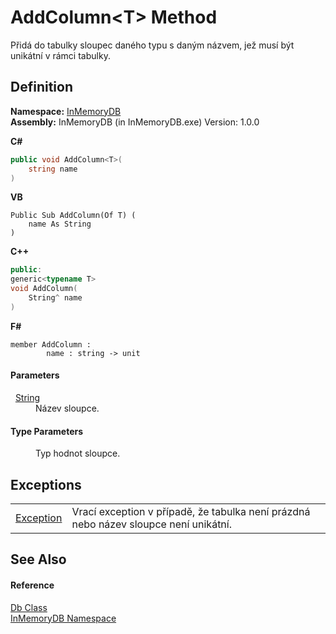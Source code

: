 # AddColumn&lt;T&gt; Method


Přidá do tabulky sloupec daného typu s daným názvem, jež musí být unikátní v rámci tabulky.



## Definition
**Namespace:** <a href="https://gitlab.mff.cuni.cz/teaching/nprg031/2022-summer/student-telcerj/-/tree/master/InMemoryDB/Help/044e8d7f-0f94-a8b4-bd65-529f6359fdf7">InMemoryDB</a>  
**Assembly:** InMemoryDB (in InMemoryDB.exe) Version: 1.0.0

**C#**
``` C#
public void AddColumn<T>(
	string name
)

```
**VB**
``` VB
Public Sub AddColumn(Of T) ( 
	name As String
)
```
**C++**
``` C++
public:
generic<typename T>
void AddColumn(
	String^ name
)
```
**F#**
``` F#
member AddColumn : 
        name : string -> unit 
```



#### Parameters
<dl><dt>  <a href="https://gitlab.mff.cuni.cz/teaching/nprg031/2022-summer/student-telcerj/-/tree/master/InMemoryDB/Help/https://learn.microsoft.com/dotnet/api/system.string" target="_blank" rel="noopener noreferrer">String</a></dt><dd>Název sloupce.</dd></dl>

#### Type Parameters
<dl><dt /><dd>Typ hodnot sloupce.</dd></dl>

## Exceptions
<table>
<tr>
<td><a href="https://gitlab.mff.cuni.cz/teaching/nprg031/2022-summer/student-telcerj/-/tree/master/InMemoryDB/Help/https://learn.microsoft.com/dotnet/api/system.exception" target="_blank" rel="noopener noreferrer">Exception</a></td>
<td>Vrací exception v případě, že tabulka není prázdná nebo název sloupce není unikátní.</td></tr>
</table>

## See Also


#### Reference
<a href="https://gitlab.mff.cuni.cz/teaching/nprg031/2022-summer/student-telcerj/-/tree/master/InMemoryDB/Help/072256a6-4e86-2a0a-723b-934e64bcdb43">Db Class</a>  
<a href="https://gitlab.mff.cuni.cz/teaching/nprg031/2022-summer/student-telcerj/-/tree/master/InMemoryDB/Help/044e8d7f-0f94-a8b4-bd65-529f6359fdf7">InMemoryDB Namespace</a>  
